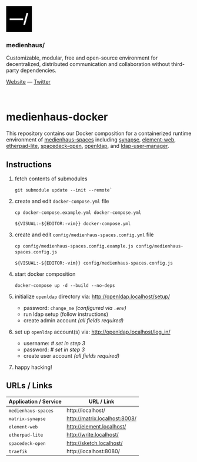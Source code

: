 <img src="./public/favicon.svg" width="70" />

### medienhaus/

Customizable, modular, free and open-source environment for decentralized, distributed communication and collaboration without third-party dependencies.

[Website](https://medienhaus.dev/) — [Twitter](https://twitter.com/medienhaus_)

<br>

# medienhaus-docker

This repository contains our Docker composition for a containerized runtime environment of [medienhaus-spaces](https://github.com/medienhaus/medienhaus-spaces/) including [synapse](https://github.com/matrix-org/synapse/), [element-web](https://github.com/vector-im/element-web/), [etherpad-lite](https://github.com/ether/etherpad-lite/), [spacedeck-open](https://github.com/arillo/spacedeck-open/), [openldap](https://github.com/osixia/docker-openldap/), and [ldap-user-manager](https://github.com/wheelybird/ldap-user-manager/).

## Instructions

1. fetch contents of submodules
   <br>
   ```
   git submodule update --init --remote`
   ```

2. create and edit `docker-compose.yml` file
   <br>
   ```
   cp docker-compose.example.yml docker-compose.yml
   ```
   ```
   ${VISUAL:-${EDITOR:-vim}} docker-compose.yml
   ```

3. create and edit `config/medienhaus-spaces.config.yml` file
   <br>
   ```
   cp config/medienhaus-spaces.config.example.js config/medienhaus-spaces.config.js
   ```
   ```
   ${VISUAL:-${EDITOR:-vim}} config/medienhaus-spaces.config.js
   ```

4. start docker composition
   <br>
   ```
   docker-compose up -d --build --no-deps
   ```

5. initialize `openldap` directory via: http://openldap.localhost/setup/
   - password: `change_me` *(configured via `.env`)*
   - run ldap setup (follow instructions)
   - create admin account *(all fields required)*

6. set up `openldap` account(s) via: http://openldap.localhost/log_in/
   - username: *# set in step 3*
   - password: *# set in step 3*
   - create user account *(all fields required)*

7. happy hacking!

## URLs / Links

| Application / Service | URL / Link |
| --- | --- |
| `medienhaus-spaces` | http://localhost/ |
| `matrix-synapse` | http://matrix.localhost:8008/ |
| `element-web` | http://element.localhost/ |
| `etherpad-lite` | http://write.localhost/ |
| `spacedeck-open` | http://sketch.localhost/ |
| `traefik` | http://localhost:8080/ |
